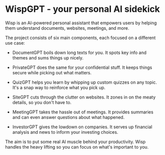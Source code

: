# WispGPT - your personal AI sidekick

Wisp is an AI-powered personal assistant that empowers users by helping them understand documents, websites, meetings, and more.

The project consists of six main components, each focused on a different use case:

- DocumentGPT boils down long texts for you. It spots key info and themes and sums things up nicely.

- PrivateGPT does the same for your confidential stuff. It keeps things secure while picking out what matters.

- QuizGPT helps you learn by whipping up custom quizzes on any topic. It's a snap way to reinforce what you pick up.

- SiteGPT cuts through the clutter on websites. It zones in on the meaty details, so you don't have to.

- MeetingGPT takes the hassle out of meetings. It provides summaries and can even answer questions about what happened.

- InvestorGPT gives the lowdown on companies. It serves up financial analysis and news to inform your investing choices.

The aim is to put some real AI muscle behind your productivity. Wisp handles the heavy lifting so you can focus on what\'s important to you.
